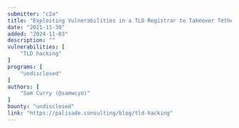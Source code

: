 ```yaml
---
submitter: "c2a"
title: "Exploiting Vulnerabilities in a TLD Registrar to Takeover Tether, Google, and Amazon"
date: "2021-11-30"
added: "2024-11-03"
description: ""
vulnerabilities: [
    "TLD hacking"
]
programs: [
    "undisclosed"
]
authors: [
    "Sam Curry (@samwcyo)"
]
bounty: "undisclosed"
link: "https://palisade.consulting/blog/tld-hacking"
---
```




